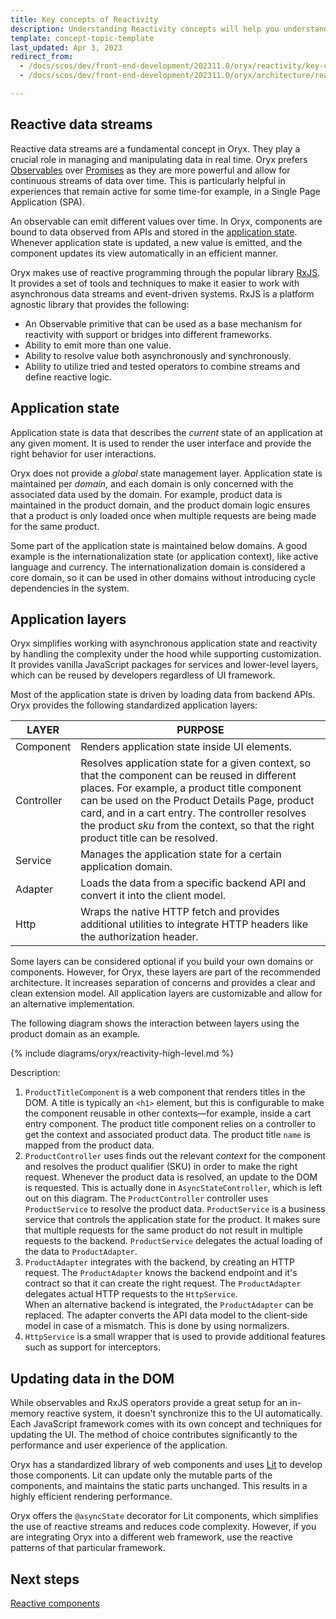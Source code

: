 ```yaml
---
title: Key concepts of Reactivity
description: Understanding Reactivity concepts will help you understand how Oryx works
template: concept-topic-template
last_updated: Apr 3, 2023
redirect_from:
  - /docs/scos/dev/front-end-development/202311.0/oryx/reactivity/key-concepts-of-reactivity.html
  - /docs/scos/dev/front-end-development/202311.0/oryx/architecture/reactivity/key-concepts-of-reactivity.html

---
```




## Reactive data streams

Reactive data streams are a fundamental concept in Oryx. They play a crucial role in managing and manipulating data in real time. Oryx prefers [Observables](https://rxjs.dev/guide/observable) over [Promises](https://developer.mozilla.org/en-US/docs/Web/JavaScript/Reference/Global_Objects/Promise) as they are more powerful and allow for continuous streams of data over time. This is particularly helpful in experiences that remain active for some time-for example, in a Single Page Application (SPA).

An observable can emit different values over time. In Oryx, components are bound to data observed from APIs and stored in the [application state](#application-state). Whenever application state is updated, a new value is emitted, and the component updates its view automatically in an efficient manner.

Oryx makes use of reactive programming through the popular library [RxJS](https://rxjs.dev/). It provides a set of tools and techniques to make it easier to work with asynchronous data streams and event-driven systems. RxJS is a platform agnostic library that provides the following:

- An Observable primitive that can be used as a base mechanism for reactivity with support or bridges into different frameworks.
- Ability to emit more than one value.
- Ability to resolve value both asynchronously and synchronously.
- Ability to utilize tried and tested operators to combine streams and define reactive logic.

## Application state

Application state is data that describes the _current_ state of an application at any given moment. It is used to render the user interface and provide the right behavior for user interactions.

Oryx does not provide a _global_ state management layer. Application state is maintained per _domain_, and each domain is only concerned with the associated data used by the domain. For example, product data is maintained in the product domain, and the product domain logic ensures that a product is only loaded once when multiple requests are being made for the same product.

Some part of the application state is maintained below domains. A good example is the internationalization state (or application context), like active language and currency. The internationalization domain is considered a core domain, so it can be used in other domains without introducing cycle dependencies in the system.

## Application layers

Oryx simplifies working with asynchronous application state and reactivity by handling the complexity under the hood while supporting customization. It provides vanilla JavaScript packages for services and lower-level layers, which can be reused by developers regardless of UI framework.

Most of the application state is driven by loading data from backend APIs. Oryx provides the following standardized application layers:

| LAYER      | PURPOSE                                                                                                                                                                                                                                                                                                                                  |
| ---------- | ---------------------------------------------------------------------------------------------------------------------------------------------------------------------------------------------------------------------------------------------------------------------------------------------------------------------------------------- |
| Component  | Renders application state inside UI elements.                                                                                                                                                                                                                                                                                            |
| Controller | Resolves application state for a given context, so that the component can be reused in different places. For example, a product title component can be used on the Product Details Page, product card, and in a cart entry. The controller resolves the product _sku_ from the context, so that the right product title can be resolved. |
| Service    | Manages the application state for a certain application domain.                                                                                                                                                                                                                                                                          |
| Adapter    | Loads the data from a specific backend API and convert it into the client model.                                                                                                                                                                                                                                                         |
| Http       | Wraps the native HTTP fetch and provides additional utilities to integrate HTTP headers like the authorization header.                                                                                                                                                                                                                   |

Some layers can be considered optional if you build your own domains or components. However, for Oryx, these layers are part of the recommended architecture. It increases separation of concerns and provides a clear and clean extension model. All application layers are customizable and allow for an alternative implementation.

The following diagram shows the interaction between layers using the product domain as an example.

{% include diagrams/oryx/reactivity-high-level.md %}

Description:

1. `ProductTitleComponent` is a web component that renders titles in the DOM. A title is typically an `<h1>` element, but this is configurable to make the component reusable in other contexts—for example, inside a cart entry component. The product title component relies on a controller to get the context and associated product data. The product title `name` is mapped from the product data.
2. `ProductController` uses finds out the relevant _context_ for the component and resolves the product qualifier (SKU) in order to make the right request. Whenever the product data is resolved, an update to the DOM is requested. This is actually done in `AsyncStateController`, which is left out on this diagram. The `ProductController` controller uses `ProductService` to resolve the product data.
   `ProductService` is a business service that controls the application state for the product. It makes sure that multiple requests for the same product do not result in multiple requests to the backend. `ProductService` delegates the actual loading of the data to `ProductAdapter`.
3. `ProductAdapter` integrates with the backend, by creating an HTTP request. The `ProductAdapter` knows the backend endpoint and it's contract so that it can create the right request. The `ProductAdapter` delegates actual HTTP requests to the `HttpService`.  
   When an alternative backend is integrated, the `ProductAdapter` can be replaced. The adapter converts the API data model to the client-side model in case of a mismatch. This is done by using normalizers. <!-- For details, see [Designing the data model](/docs/dg/dev/frontend-development/{{page.version}}/oryx/best-practice.html#designing-the-data-model). -->
4. `HttpService` is a small wrapper that is used to provide additional features such as support for interceptors.

## Updating data in the DOM

While observables and RxJS operators provide a great setup for an in-memory reactive system, it doesn't synchronize this to the UI automatically. Each JavaScript framework comes with its own concept and techniques for updating the UI. The method of choice contributes significantly to the performance and user experience of the application.

Oryx has a standardized library of web components and uses [Lit](https://lit.dev) to develop those components. Lit can update only the mutable parts of the components, and maintains the static parts unchanged. This results in a highly efficient rendering performance.

Oryx offers the `@asyncState` decorator for Lit components, which simplifies the use of reactive streams and reduces code complexity. However, if you are integrating Oryx into a different web framework, use the reactive patterns of that particular framework.

## Next steps

[Reactive components](/docs/dg/dev/frontend-development/{{page.version}}/oryx/architecture/reactivity/reactive-components.html)
